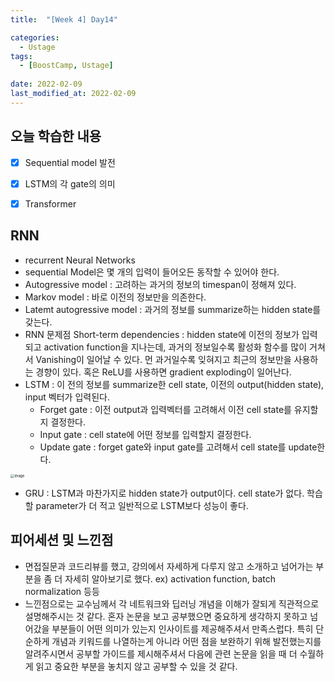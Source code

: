 ```yaml
---
title:  "[Week 4] Day14"

categories:
  - Ustage
tags:
  - [BoostCamp, Ustage]
 
date: 2022-02-09
last_modified_at: 2022-02-09
---
```






## 오늘 학습한 내용

- [x] Sequential model 발전
- [x] LSTM의 각 gate의 의미
- [x] Transformer



## RNN

* recurrent Neural Networks
* sequential Model은 몇 개의 입력이 들어오든 동작할 수 있어야 한다.
* Autogressive model : 고려하는 과거의 정보의 timespan이 정해져 있다.
* Markov model : 바로 이전의 정보만을 의존한다.
* Latemt autogressive model : 과거의 정보를 summarize하는 hidden state를 갖는다.
* RNN 문제점 Short-term dependencies : hidden state에 이전의 정보가 입력되고 activation function을 지나는데, 과거의 정보일수록 활성화 함수를 많이 거쳐서 Vanishing이 일어날 수 있다. 먼 과거일수록 잊혀지고 최근의 정보만을 사용하는 경향이 있다. 혹은 ReLU를 사용하면 gradient exploding이 일어난다.
* LSTM : 이 전의 정보를 summarize한 cell state, 이전의 output(hidden state), input 벡터가 입력된다.
  * Forget gate : 이전 output과 입력벡터를 고려해서 이전 cell state를 유지할지 결정한다.
  * Input gate : cell state에 어떤 정보를 입력할지 결정한다.
  * Update gate : forget gate와 input gate를 고려해서 cell state를 update한다.

<img src="https://user-images.githubusercontent.com/86605720/153013875-e12b0ab2-b602-4729-a6a1-f169e0ef1509.png" alt="image" style="zoom:40%;" />

* GRU : LSTM과 마찬가지로 hidden state가 output이다. cell state가 없다. 학습할 parameter가 더 적고 일반적으로 LSTM보다 성능이 좋다.



## 피어세션 및 느낀점

* 면접질문과 코드리뷰를 했고, 강의에서 자세하게 다루지 않고 소개하고 넘어가는 부분을 좀 더 자세히 알아보기로 했다. ex) activation function, batch normalization 등등
* 느낀점으로는 교수님께서 각 네트워크와 딥러닝 개념을 이해가 잘되게 직관적으로 설명해주시는 것 같다. 혼자 논문을 보고 공부했으면 중요하게 생각하지 못하고 넘어갔을 부분들이 어떤 의미가 있는지 인사이트를 제공해주셔서 만족스럽다. 특히 단순하게 개념과 키워드를 나열하는게 아니라 어떤 점을 보완하기 위해 발전했는지를 알려주시면서 공부할 가이드를 제시해주셔서 다음에 관련 논문을 읽을 때 더 수월하게 읽고 중요한 부분을 놓치지 않고 공부할 수 있을 것 같다.
